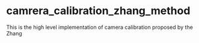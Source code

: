 # camrera_calibration_zhang_method
This is the high level implementation of camera calibration proposed by the Zhang 
